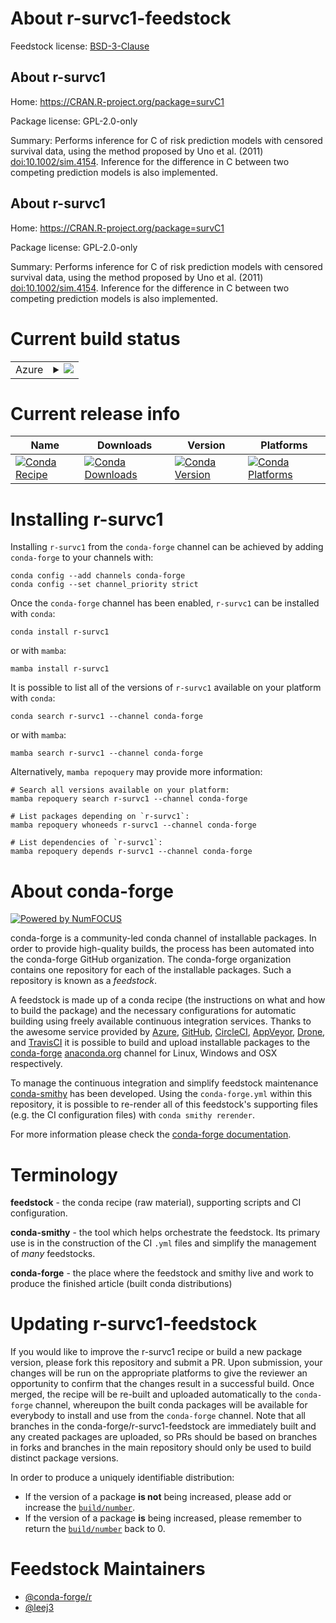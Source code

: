About r-survc1-feedstock
========================

Feedstock license: [BSD-3-Clause](https://github.com/conda-forge/r-survc1-feedstock/blob/main/LICENSE.txt)


About r-survc1
--------------

Home: https://CRAN.R-project.org/package=survC1

Package license: GPL-2.0-only

Summary: Performs inference for C of risk prediction models with censored survival data, using the method proposed by Uno et al. (2011) <doi:10.1002/sim.4154>. Inference for the difference in C between two competing prediction models is also implemented.

About r-survc1
--------------

Home: https://CRAN.R-project.org/package=survC1

Package license: GPL-2.0-only

Summary: Performs inference for C of risk prediction models with censored survival data, using the method proposed by Uno et al. (2011) <doi:10.1002/sim.4154>. Inference for the difference in C between two competing prediction models is also implemented.

Current build status
====================


<table>
    
  <tr>
    <td>Azure</td>
    <td>
      <details>
        <summary>
          <a href="https://dev.azure.com/conda-forge/feedstock-builds/_build/latest?definitionId=19271&branchName=main">
            <img src="https://dev.azure.com/conda-forge/feedstock-builds/_apis/build/status/r-survc1-feedstock?branchName=main">
          </a>
        </summary>
        <table>
          <thead><tr><th>Variant</th><th>Status</th></tr></thead>
          <tbody><tr>
              <td>linux_64_r_base4.3</td>
              <td>
                <a href="https://dev.azure.com/conda-forge/feedstock-builds/_build/latest?definitionId=19271&branchName=main">
                  <img src="https://dev.azure.com/conda-forge/feedstock-builds/_apis/build/status/r-survc1-feedstock?branchName=main&jobName=linux&configuration=linux%20linux_64_r_base4.3" alt="variant">
                </a>
              </td>
            </tr><tr>
              <td>linux_64_r_base4.4</td>
              <td>
                <a href="https://dev.azure.com/conda-forge/feedstock-builds/_build/latest?definitionId=19271&branchName=main">
                  <img src="https://dev.azure.com/conda-forge/feedstock-builds/_apis/build/status/r-survc1-feedstock?branchName=main&jobName=linux&configuration=linux%20linux_64_r_base4.4" alt="variant">
                </a>
              </td>
            </tr><tr>
              <td>osx_64_r_base4.3</td>
              <td>
                <a href="https://dev.azure.com/conda-forge/feedstock-builds/_build/latest?definitionId=19271&branchName=main">
                  <img src="https://dev.azure.com/conda-forge/feedstock-builds/_apis/build/status/r-survc1-feedstock?branchName=main&jobName=osx&configuration=osx%20osx_64_r_base4.3" alt="variant">
                </a>
              </td>
            </tr><tr>
              <td>osx_64_r_base4.4</td>
              <td>
                <a href="https://dev.azure.com/conda-forge/feedstock-builds/_build/latest?definitionId=19271&branchName=main">
                  <img src="https://dev.azure.com/conda-forge/feedstock-builds/_apis/build/status/r-survc1-feedstock?branchName=main&jobName=osx&configuration=osx%20osx_64_r_base4.4" alt="variant">
                </a>
              </td>
            </tr><tr>
              <td>win_64_r_base4.3</td>
              <td>
                <a href="https://dev.azure.com/conda-forge/feedstock-builds/_build/latest?definitionId=19271&branchName=main">
                  <img src="https://dev.azure.com/conda-forge/feedstock-builds/_apis/build/status/r-survc1-feedstock?branchName=main&jobName=win&configuration=win%20win_64_r_base4.3" alt="variant">
                </a>
              </td>
            </tr><tr>
              <td>win_64_r_base4.4</td>
              <td>
                <a href="https://dev.azure.com/conda-forge/feedstock-builds/_build/latest?definitionId=19271&branchName=main">
                  <img src="https://dev.azure.com/conda-forge/feedstock-builds/_apis/build/status/r-survc1-feedstock?branchName=main&jobName=win&configuration=win%20win_64_r_base4.4" alt="variant">
                </a>
              </td>
            </tr>
          </tbody>
        </table>
      </details>
    </td>
  </tr>
</table>

Current release info
====================

| Name | Downloads | Version | Platforms |
| --- | --- | --- | --- |
| [![Conda Recipe](https://img.shields.io/badge/recipe-r--survc1-green.svg)](https://anaconda.org/conda-forge/r-survc1) | [![Conda Downloads](https://img.shields.io/conda/dn/conda-forge/r-survc1.svg)](https://anaconda.org/conda-forge/r-survc1) | [![Conda Version](https://img.shields.io/conda/vn/conda-forge/r-survc1.svg)](https://anaconda.org/conda-forge/r-survc1) | [![Conda Platforms](https://img.shields.io/conda/pn/conda-forge/r-survc1.svg)](https://anaconda.org/conda-forge/r-survc1) |

Installing r-survc1
===================

Installing `r-survc1` from the `conda-forge` channel can be achieved by adding `conda-forge` to your channels with:

```
conda config --add channels conda-forge
conda config --set channel_priority strict
```

Once the `conda-forge` channel has been enabled, `r-survc1` can be installed with `conda`:

```
conda install r-survc1
```

or with `mamba`:

```
mamba install r-survc1
```

It is possible to list all of the versions of `r-survc1` available on your platform with `conda`:

```
conda search r-survc1 --channel conda-forge
```

or with `mamba`:

```
mamba search r-survc1 --channel conda-forge
```

Alternatively, `mamba repoquery` may provide more information:

```
# Search all versions available on your platform:
mamba repoquery search r-survc1 --channel conda-forge

# List packages depending on `r-survc1`:
mamba repoquery whoneeds r-survc1 --channel conda-forge

# List dependencies of `r-survc1`:
mamba repoquery depends r-survc1 --channel conda-forge
```


About conda-forge
=================

[![Powered by
NumFOCUS](https://img.shields.io/badge/powered%20by-NumFOCUS-orange.svg?style=flat&colorA=E1523D&colorB=007D8A)](https://numfocus.org)

conda-forge is a community-led conda channel of installable packages.
In order to provide high-quality builds, the process has been automated into the
conda-forge GitHub organization. The conda-forge organization contains one repository
for each of the installable packages. Such a repository is known as a *feedstock*.

A feedstock is made up of a conda recipe (the instructions on what and how to build
the package) and the necessary configurations for automatic building using freely
available continuous integration services. Thanks to the awesome service provided by
[Azure](https://azure.microsoft.com/en-us/services/devops/), [GitHub](https://github.com/),
[CircleCI](https://circleci.com/), [AppVeyor](https://www.appveyor.com/),
[Drone](https://cloud.drone.io/welcome), and [TravisCI](https://travis-ci.com/)
it is possible to build and upload installable packages to the
[conda-forge](https://anaconda.org/conda-forge) [anaconda.org](https://anaconda.org/)
channel for Linux, Windows and OSX respectively.

To manage the continuous integration and simplify feedstock maintenance
[conda-smithy](https://github.com/conda-forge/conda-smithy) has been developed.
Using the ``conda-forge.yml`` within this repository, it is possible to re-render all of
this feedstock's supporting files (e.g. the CI configuration files) with ``conda smithy rerender``.

For more information please check the [conda-forge documentation](https://conda-forge.org/docs/).

Terminology
===========

**feedstock** - the conda recipe (raw material), supporting scripts and CI configuration.

**conda-smithy** - the tool which helps orchestrate the feedstock.
                   Its primary use is in the construction of the CI ``.yml`` files
                   and simplify the management of *many* feedstocks.

**conda-forge** - the place where the feedstock and smithy live and work to
                  produce the finished article (built conda distributions)


Updating r-survc1-feedstock
===========================

If you would like to improve the r-survc1 recipe or build a new
package version, please fork this repository and submit a PR. Upon submission,
your changes will be run on the appropriate platforms to give the reviewer an
opportunity to confirm that the changes result in a successful build. Once
merged, the recipe will be re-built and uploaded automatically to the
`conda-forge` channel, whereupon the built conda packages will be available for
everybody to install and use from the `conda-forge` channel.
Note that all branches in the conda-forge/r-survc1-feedstock are
immediately built and any created packages are uploaded, so PRs should be based
on branches in forks and branches in the main repository should only be used to
build distinct package versions.

In order to produce a uniquely identifiable distribution:
 * If the version of a package **is not** being increased, please add or increase
   the [``build/number``](https://docs.conda.io/projects/conda-build/en/latest/resources/define-metadata.html#build-number-and-string).
 * If the version of a package **is** being increased, please remember to return
   the [``build/number``](https://docs.conda.io/projects/conda-build/en/latest/resources/define-metadata.html#build-number-and-string)
   back to 0.

Feedstock Maintainers
=====================

* [@conda-forge/r](https://github.com/conda-forge/r/)
* [@leej3](https://github.com/leej3/)

